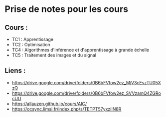 # Prise de notes pour les cours

## Cours :

- TC1 : Apprentissage
- TC2 : Optimisation
- TC4 : Algorithmes d'inférence et d'apprentissage à grande échelle
- TC5 : Traitement des images et du signal

## Liens :

- https://drive.google.com/drive/folders/0B6bFVfow2ez_MjV3cEszTU05XzQ
- https://drive.google.com/drive/folders/0B6bFVfow2ez_SVVzamQ4ZGRocUU
- https://allauzen.github.io/cours/AIC/
- https://ocsync.limsi.fr/index.php/s/TETPT57yxziIN8R
